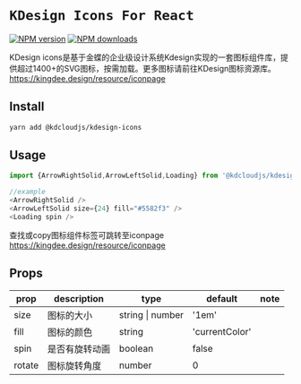 # `KDesign Icons For React`

[![NPM version](https://img.shields.io/npm/v/@kdcloudjs/kdesign-icons.svg?style=flat)](https://www.npmjs.com/package/@kdcloudjs/kdesign-icons) [![NPM downloads](https://img.shields.io/npm/dm/@kdcloudjs/kdesign-icons?style=flat)](https://www.npmjs.com/package/@kdcloudjs/kdesign-icons)

KDesign icons是基于金蝶的企业级设计系统Kdesign实现的一套图标组件库，提供超过1400+的SVG图标，按需加载。更多图标请前往KDesign图标资源库。 https://kingdee.design/resource/iconpage

## Install

```bash 
yarn add @kdcloudjs/kdesign-icons
```

## Usage

```ts
import {ArrowRightSolid,ArrowLeftSolid,Loading} from '@kdcloudjs/kdesign-icons'

//example
<ArrowRightSolid />
<ArrowLeftSolid size={24} fill="#5582f3" />
<Loading spin />
```
查找或copy图标组件标签可跳转至iconpage https://kingdee.design/resource/iconpage
## Props

|    prop	 | description  | type  | default | note |
| ---------- | --- | --- | --- | --- |
| size |  图标的大小 | string &#124; number |  '1em' |
| fill |  图标的颜色 | string |  'currentColor' |
| spin |  是否有旋转动画 | boolean | false |
| rotate | 图标旋转角度 | number | 0 |

